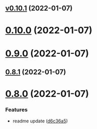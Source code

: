 ## [v0.10.1](https://github.com/pabpazjim/bdd_metamodel/compare/v0.10.0...v0.10.1) (2022-01-07)



# [0.10.0](https://github.com/pabpazjim/bdd_metamodel/compare/v0.9.0...v0.10.0) (2022-01-07)



# [0.9.0](https://github.com/pabpazjim/bdd_metamodel/compare/v0.8.1...v0.9.0) (2022-01-07)



## [0.8.1](https://github.com/pabpazjim/bdd_metamodel/compare/v0.8.0...v0.8.1) (2022-01-07)



# [0.8.0](https://github.com/pabpazjim/bdd_metamodel/compare/v0.7.2...v0.8.0) (2022-01-07)


### Features

* readme update ([d6c36a5](https://github.com/pabpazjim/bdd_metamodel/commit/d6c36a56b73a5310b6a16d784d6d07582b58b114))



